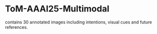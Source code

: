 # ToM-AAAI25-Multimodal
 contains 30 annotated images including intentions, visual cues and future references.
